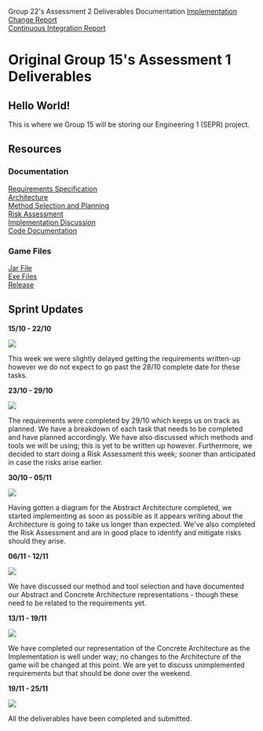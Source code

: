 Group 22's Assessment 2 Deliverables
Documentation
[Implementation<br/>](https://UoY2021Eng1Group22.github.io/Assessment2Deliverables/Implementation.pdf)
[Change Report<br/>](https://UoY2021Eng1Group22.github.io/Assessment2Deliverables/Change%20report.pdf)
[Continuous Integration Report<br/>](https://UoY2021Eng1Group22.github.io/Assessment2Deliverables/CI%20Report.pdf)






# Original Group 15's Assessment 1 Deliverables
## Hello World!

This is where we Group 15 will be storing our Engineering 1 (SEPR) project.

## Resources

### Documentation
[Requirements Specification](https://UoY2021Eng1Group22.github.io/pdfs/Req1.pdf)  
[Architecture](https://UoY2021Eng1Group22.github.io/pdfs/Arch1.pdf)  
[Method Selection and Planning](https://UoY2021Eng1Group22.github.io//pdfs/Plan1.pdf)  
[Risk Assessment](https://UoY2021Eng1Group22.github.io/pdfs/Risk1.pdf)  
[Implementation Discussion](https://UoY2021Eng1Group22.github.io/pdfs/Impl1.pdf)  
[Code Documentation](https://UoY2021Eng1Group22.github.io/docs/)

### Game Files
[Jar File](https://spanishforsalt.github.io/jars/Dragonboat_Race_v1.2.jar)  
[Exe Files](https://spanishforsalt.github.io/jars/Dragonboat_Race_v1.2.rar)  
[Release](https://github.com/JoeWrieden/ENG1Project/releases/latest)  


## Sprint Updates

**15/10 - 22/10**  

<img src="https://user-images.githubusercontent.com/72558704/99911129-33ebe880-2cea-11eb-9769-46a48b1560f5.png">  

This week we were slightly delayed getting the requirements written-up however we do not expect to go past the 28/10 complete date for these tasks.  


**23/10 - 29/10**  

<img src="https://user-images.githubusercontent.com/72558704/99911366-c5a82580-2ceb-11eb-8154-eb9737c171ef.png">  

The requirements were completed by 29/10 which keeps us on track as planned. We have a breakdown of each task that needs to be completed and have planned accordingly. We have also discussed which methods and tools we will be using; this is yet to be written up however. Furthermore, we decided to start doing a Risk Assessment this week; sooner than anticipated in case the risks arise earlier.  


**30/10 - 05/11**  

<img src="https://user-images.githubusercontent.com/72558704/99911389-eb352f00-2ceb-11eb-83c6-fd771ef10de9.png">  

Having gotten a diagram for the Abstract Architecture completed, we started implementing as soon as possible as it appears writing about the Architecture is going to take us longer than expected. We've also completed the Risk Assessment and are in good place to identify and mitigate risks should they arise.  


**06/11 - 12/11**  


<img src="https://user-images.githubusercontent.com/72558704/99911541-1cfac580-2ced-11eb-8255-bac555408db2.png">  

We have discussed our method and tool selection and have documented our Abstract and Concrete Architecture representations - though these need to be related to the requirements yet.  


**13/11 - 19/11**  

<img src="https://user-images.githubusercontent.com/72558704/99911785-93e48e00-2cee-11eb-8fa6-1c2648e760c7.png">  

We have completed our representation of the Concrete Architecture as the Implementation is well under way; no changes to the Architecture of the game will be changed at this point. We are yet to discuss unimplemented requirements but that should be done over the weekend.  


**19/11 - 25/11**  

<img src="https://user-images.githubusercontent.com/72558704/100144113-35561600-2e8e-11eb-92dc-711e96209e2a.png">  

All the deliverables have been completed and submitted.  

